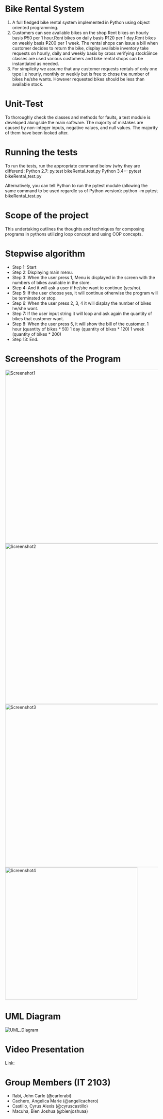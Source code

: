 # Bike Rental System

1. A full fledged bike rental system implemented in Python using object oriented programming.
2. Customers can see available bikes on the shop Rent bikes on hourly basis ₱50 per 1 hour.Rent bikes on daily basis ₱120 per 1 day.Rent bikes on weekly basis ₱200 per 1 week. The rental shops can issue a bill when customer decides to return the bike, display available inventory take requests on hourly, daily and weekly basis by cross verifying stockSince classes are used various customers and bike rental shops can be instantiated as needed.
3. For simplicity we assume that any customer requests rentals of only one type i.e hourly, monthly or weekly but is free to chose the number of bikes he/she wants. However requested bikes should be less than available stock.

# Unit-Test
To thoroughly check the classes and methods for faults, a test module is developed alongside the main software. The majority of mistakes are caused by non-integer inputs, negative values, and null values. The majority of them have been looked after.

# Running the tests
To run the tests, run the appropriate command below (why they are different):
Python 2.7: py.test bikeRental_test.py
Python 3.4+: pytest bikeRental_test.py

Alternatively, you can tell Python to run the pytest module (allowing the same command to be used regardle ss of Python version): python -m pytest bikeRental_test.py

# Scope of the project 
This undertaking outlines the thoughts and techniques for composing programs in pythons utilizing loop concept and using OOP concepts.


# Stepwise algorithm
- Step 1:	  Start
- Step 2:	  Displaying main menu.
- Step 3:   When the user press 1, Menu is displayed in the screen with the numbers of bikes available in the store.
- Step 4:	  And it will ask a user if he/she want to continue (yes/no).
- Step 5:   If the user choose yes, it will continue otherwise the program will be terminated or stop.
- Step 6:   When the user press 2, 3, 4 it will display the number of bikes he/she want.
- Step 7:   If the user input string it will loop  and ask again the quantity of bikes that customer want.
- Step 8:   When the user press 5, it will show the bill of the customer. 1 hour (quantity of bikes * 50) 1 day (quantity of bikes * 120) 1 week (quantity of bikes * 200)
- Step 13:	 End.


# Screenshots of the Program

<img width="572" alt="Screenshot1" src="https://user-images.githubusercontent.com/113867873/206838092-6a8e4226-01c9-44ef-aef6-b928036f43d2.png">

<img width="530" alt="Screenshot2" src="https://user-images.githubusercontent.com/113867873/206838133-98df10dd-6845-41f0-ba3b-05da0c4dd138.png">

<img width="538" alt="Screenshot3" src="https://user-images.githubusercontent.com/113867873/206838183-06f61158-c27e-4158-bf8a-e1967193b833.png">

<img width="436" alt="Screenshot4" src="https://user-images.githubusercontent.com/113867873/206838246-929a64c8-c368-4f17-805e-443662159e83.png">


# UML Diagram
![UML_Diagram](https://user-images.githubusercontent.com/113867873/206898976-4f59f8f0-de0b-4cc2-9dd5-33961853cfe3.jpg)


# Video Presentation
Link: 


# Group Members (IT 2103)
* Rabi, John Carlo (@carlorabi)
* Cachero, Angelica Marie (@angelicachero)
* Castillo, Cyrus Alexis (@cyruscastillo)
* Macuha, Bien Joshua (@bienjoshuaa)
